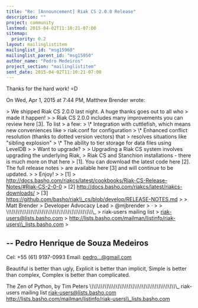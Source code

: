 ```yaml
---
title: "Re: [Announcement] Riak CS 2.0.0 Release"
description: ""
project: community
lastmod: 2015-04-02T11:10:21-07:00
sitemap:
  priority: 0.2
layout: mailinglistitem
mailinglist_id: "msg15960"
mailinglist_parent_id: "msg15950"
author_name: "Pedro Medeiros"
project_section: "mailinglistitem"
sent_date: 2015-04-02T11:10:21-07:00
---
```



Thanks for the hard work! =D

On Wed, Apr 1, 2015 at 7:44 PM, Matthew Brender  wrote:

&gt; We shipped Riak CS 2.0.0 last night. A huge thanks goes out to all who
&gt; made it happen!
&gt;
&gt; Riak CS 2.0.0 includes many improvements you can review here [3]. To list
&gt; a few:
&gt; \\* Integration with cuttlefish, which means new conveniences like
&gt; riak.conf for configuration
&gt; \\* Enhanced conflict resolution (thanks to dotted version vectors) that
&gt; resolves situations like "sibling explosion"
&gt; \\* The ability to tier storage for data files using LevelDB
&gt;
&gt; Want to upgrade?
&gt;
&gt; Upgrading a Riak CS system involves upgrading the underlying Riak,
&gt; Riak CS and Stanchion installations - there is much more on that here
&gt; [1]. You can download the latest code here [2]. The full release notes
&gt; are available here [3] and will continue to be updated.
&gt;
&gt; Enjoy!
&gt;
&gt; [1]
&gt; http://docs.basho.com/riakcs/latest/cookbooks/Riak-CS-Release-Notes/#Riak-CS-2-0-0
&gt; [2] http://docs.basho.com/riakcs/latest/riakcs-downloads/
&gt; [3] https://github.com/basho/riak\\_cs/blob/develop/RELEASE-NOTES.md
&gt;
&gt; Matt Brender
&gt; Developer Advocacy Lead
&gt; @mjbrender
&gt; ᐧ
&gt;
&gt; \\_\\_\\_\\_\\_\\_\\_\\_\\_\\_\\_\\_\\_\\_\\_\\_\\_\\_\\_\\_\\_\\_\\_\\_\\_\\_\\_\\_\\_\\_\\_\\_\\_\\_\\_\\_\\_\\_\\_\\_\\_\\_\\_\\_\\_\\_\\_
&gt; riak-users mailing list
&gt; riak-users@lists.basho.com
&gt; http://lists.basho.com/mailman/listinfo/riak-users\\_lists.basho.com
&gt;



-- 
Pedro Henrique de Souza Medeiros
----------------------------------
Cel: +55 (61) 9197-0993
Email: pedro...@gmail.com

Beautiful is better than ugly,
Explicit is better than implicit,
Simple is better than complex,
Complex is better than complicated.

The Zen of Python, by Tim Peters
\\_\\_\\_\\_\\_\\_\\_\\_\\_\\_\\_\\_\\_\\_\\_\\_\\_\\_\\_\\_\\_\\_\\_\\_\\_\\_\\_\\_\\_\\_\\_\\_\\_\\_\\_\\_\\_\\_\\_\\_\\_\\_\\_\\_\\_\\_\\_
riak-users mailing list
riak-users@lists.basho.com
http://lists.basho.com/mailman/listinfo/riak-users\\_lists.basho.com

